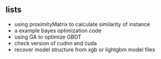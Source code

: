 ## lists
- using proximityMatrix to calculate similarity of instance
- a example bayes optimization code
- using GA to optimize GBDT
- check version of cudnn and cuda
- recover model structure from xgb or lightgbm model files
